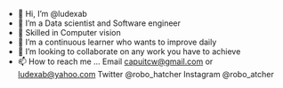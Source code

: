 - 👋 Hi, I’m @ludexab
- 👀 I’m a Data scientist and Software engineer
- 🤖 Skilled in Computer vision
- 🌱 I’m a continuous learner who wants to improve daily
- 💞️ I’m looking to collaborate on any work you have to achieve
- 📫 How to reach me ... Email capuitcw@gmail.com or ludexab@yahoo.com
Twitter @robo_hatcher
Instagram @robo_atcher

<!---
ludexab/ludexab is a ✨ special ✨ repository because its `README.md` (this file) appears on your GitHub profile.
You can click the Preview link to take a look at your changes.
--->
